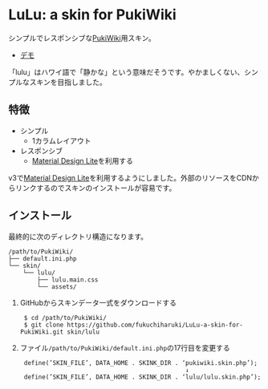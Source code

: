 LuLu: a skin for PukiWiki
====

シンプルでレスポンシブな[PukiWiki](https://pukiwiki.osdn.jp/)用スキン。

- [デモ](http://fukuchiharuki.me/lulu/)

「lulu」はハワイ語で「静かな」という意味だそうです。やかましくない、シンプルなスキンを目指しました。

特徴
----

* シンプル
  * 1カラムレイアウト
* レスポンシブ
  * [Material Design Lite](https://getmdl.io/)を利用する

v3で[Material Design Lite](https://getmdl.io/)を利用するようにしました。外部のリソースをCDNからリンクするのでスキンのインストールが容易です。

インストール
----

最終的に次のディレクトリ構造になります。

```
/path/to/PukiWiki/
├── default.ini.php
└── skin/
    └── lulu/
        ├── lulu.main.css
        └── assets/
```

1. GitHubからスキンデータ一式をダウンロードする

        $ cd /path/to/PukiWiki/
        $ git clone https://github.com/fukuchiharuki/LuLu-a-skin-for-PukiWiki.git skin/lulu
1. ファイル``/path/to/PukiWiki/default.ini.php``の17行目を変更する

        define(’SKIN_FILE’, DATA_HOME . SKINK_DIR . ‘pukiwiki.skin.php’);
                                                     ↓
        define(’SKIN_FILE’, DATA_HOME . SKINK_DIR . ‘lulu/lulu.skin.php’);
